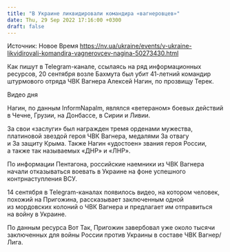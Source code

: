 ```yaml
---
title: "В Украине ликвидировали командира «вагнеровцев»"
date: Thu, 29 Sep 2022 17:16:00 +0300
draft: false
---
```

Источник: Новое Время https://nv.ua/ukraine/events/v-ukraine-likvidirovali-komandira-vagnerovcev-nagina-50273430.html


 Как пишут в Telegram-канале, ссылаясь на ряд информационных ресурсов, 20 сентября возле Бахмута был убит 41-летний командир штурмового отряда ЧВК Вагнера Алексей Нагин, по прозвищу Терек.

 Видео дня   

Нагин, по данным InformNapalm, являлся «ветераном» боевых действий в Чечне, Грузии, на Донбассе, в Сирии и Ливии.

За свои «заслуги» был награжден тремя орденами мужества, платиновой звездой героя ЧВК Вагнера, медалями За отвагу и За защиту Крыма. Также Нагин «удостоен» звания героя России, а также так называемых «ДНР» и «ЛНР».

По информации Пентагона, российские наемники из ЧВК Вагнера начали отказываться воевать в Украине на фоне успешного контрнаступления ВСУ.

14 сентября в Telegram-каналах появилось видео, на котором человек, похожий на Пригожина, рассказывает заключенным одной из мордовских колоний о ЧВК Вагнера и предлагает им отправиться на войну в Украине.

По данным ресурса Вот Так, Пригожин завербовал уже около тысячи заключенных для войны России против Украины в составе ЧВК Вагнер/Лига.
